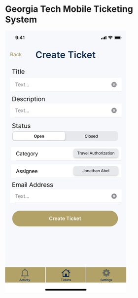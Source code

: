 # Georgia Tech Mobile Ticketing System

![alt text](/GT%20Mobile%20Ticketing%20System/Create%20Ticket.png?raw=true "Create Ticket Page")
